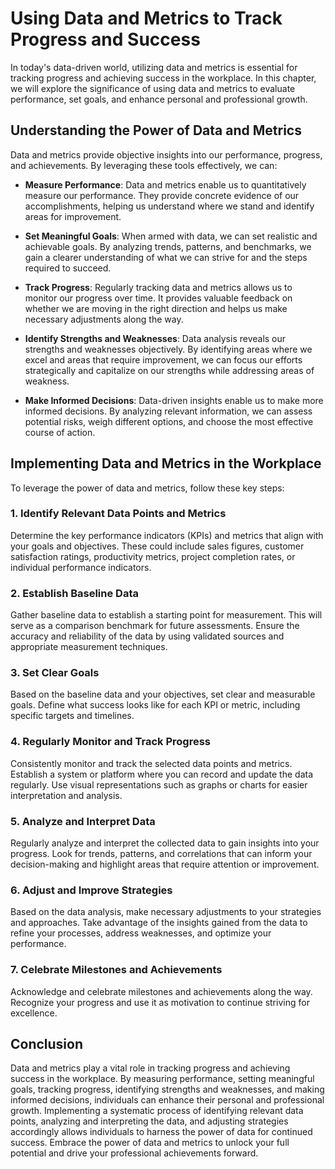 Using Data and Metrics to Track Progress and Success
=============================================================

In today's data-driven world, utilizing data and metrics is essential for tracking progress and achieving success in the workplace. In this chapter, we will explore the significance of using data and metrics to evaluate performance, set goals, and enhance personal and professional growth.

**Understanding the Power of Data and Metrics**
-----------------------------------------------

Data and metrics provide objective insights into our performance, progress, and achievements. By leveraging these tools effectively, we can:

* **Measure Performance**: Data and metrics enable us to quantitatively measure our performance. They provide concrete evidence of our accomplishments, helping us understand where we stand and identify areas for improvement.

* **Set Meaningful Goals**: When armed with data, we can set realistic and achievable goals. By analyzing trends, patterns, and benchmarks, we gain a clearer understanding of what we can strive for and the steps required to succeed.

* **Track Progress**: Regularly tracking data and metrics allows us to monitor our progress over time. It provides valuable feedback on whether we are moving in the right direction and helps us make necessary adjustments along the way.

* **Identify Strengths and Weaknesses**: Data analysis reveals our strengths and weaknesses objectively. By identifying areas where we excel and areas that require improvement, we can focus our efforts strategically and capitalize on our strengths while addressing areas of weakness.

* **Make Informed Decisions**: Data-driven insights enable us to make more informed decisions. By analyzing relevant information, we can assess potential risks, weigh different options, and choose the most effective course of action.

**Implementing Data and Metrics in the Workplace**
--------------------------------------------------

To leverage the power of data and metrics, follow these key steps:

### 1. **Identify Relevant Data Points and Metrics**

Determine the key performance indicators (KPIs) and metrics that align with your goals and objectives. These could include sales figures, customer satisfaction ratings, productivity metrics, project completion rates, or individual performance indicators.

### 2. **Establish Baseline Data**

Gather baseline data to establish a starting point for measurement. This will serve as a comparison benchmark for future assessments. Ensure the accuracy and reliability of the data by using validated sources and appropriate measurement techniques.

### 3. **Set Clear Goals**

Based on the baseline data and your objectives, set clear and measurable goals. Define what success looks like for each KPI or metric, including specific targets and timelines.

### 4. **Regularly Monitor and Track Progress**

Consistently monitor and track the selected data points and metrics. Establish a system or platform where you can record and update the data regularly. Use visual representations such as graphs or charts for easier interpretation and analysis.

### 5. **Analyze and Interpret Data**

Regularly analyze and interpret the collected data to gain insights into your progress. Look for trends, patterns, and correlations that can inform your decision-making and highlight areas that require attention or improvement.

### 6. **Adjust and Improve Strategies**

Based on the data analysis, make necessary adjustments to your strategies and approaches. Take advantage of the insights gained from the data to refine your processes, address weaknesses, and optimize your performance.

### 7. **Celebrate Milestones and Achievements**

Acknowledge and celebrate milestones and achievements along the way. Recognize your progress and use it as motivation to continue striving for excellence.

**Conclusion**
--------------

Data and metrics play a vital role in tracking progress and achieving success in the workplace. By measuring performance, setting meaningful goals, tracking progress, identifying strengths and weaknesses, and making informed decisions, individuals can enhance their personal and professional growth. Implementing a systematic process of identifying relevant data points, analyzing and interpreting the data, and adjusting strategies accordingly allows individuals to harness the power of data for continued success. Embrace the power of data and metrics to unlock your full potential and drive your professional achievements forward.
